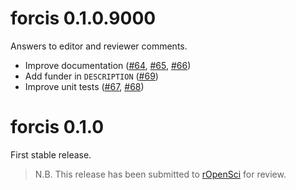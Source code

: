 # forcis 0.1.0.9000

Answers to editor and reviewer comments.

* Improve documentation ([#64](https://github.com/FRBCesab/forcis/issues/64), [#65](https://github.com/FRBCesab/forcis/issues/65), [#66](https://github.com/FRBCesab/forcis/issues/66))
* Add funder in `DESCRIPTION` ([#69](https://github.com/FRBCesab/forcis/issues/69))
* Improve unit tests ([#67](https://github.com/FRBCesab/forcis/issues/67), [#68](https://github.com/FRBCesab/forcis/issues/68))



# forcis 0.1.0

First stable release.

> N.B. This release has been submitted to [rOpenSci](https://github.com/ropensci/software-review/issues/660) for review.
